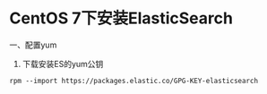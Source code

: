 # CentOS 7下安装ElasticSearch

一、配置yum

1. 下载安装ES的yum公钥

`rpm --import https://packages.elastic.co/GPG-KEY-elasticsearch`

